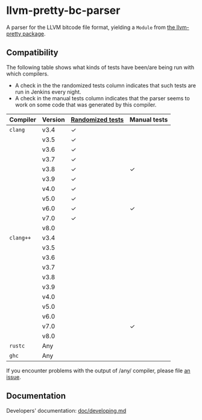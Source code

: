 # llvm-pretty-bc-parser

A parser for the LLVM bitcode file format, yielding a `Module` from
[the llvm-pretty package](http://hackage.haskell.org/package/llvm-pretty).

## Compatibility

The following table shows what kinds of tests have been/are being run with which
compilers.

 - A check in the the randomized tests column indicates that
   such tests are run in Jenkins every night.
 - A check in the manual tests column indicates that the parser seems to work on
   some code that was generated by this compiler.

| Compiler  | Version | [Randomized tests](./fuzzing) | Manual tests |
| --------  | ------- | ----------------------------- | ------------ |
| `clang`   | v3.4    | ✓                             |              |
|           | v3.5    | ✓                             |              |
|           | v3.6    | ✓                             |              |
|           | v3.7    | ✓                             |              |
|           | v3.8    | ✓                             | ✓            |
|           | v3.9    | ✓                             |              |
|           | v4.0    | ✓                             |              |
|           | v5.0    | ✓                             |              |
|           | v6.0    | ✓                             | ✓            |
|           | v7.0    | ✓                             |              |
|           | v8.0    |                               |              |
| `clang++` | v3.4    |                               |              |
|           | v3.5    |                               |              |
|           | v3.6    |                               |              |
|           | v3.7    |                               |              |
|           | v3.8    |                               |              |
|           | v3.9    |                               |              |
|           | v4.0    |                               |              |
|           | v5.0    |                               |              |
|           | v6.0    |                               |              |
|           | v7.0    |                               | ✓            |
|           | v8.0    |                               |              |
| `rustc`   | Any     |                               |              |
| `ghc`     | Any     |                               |              |

If you encounter problems with the output of /any/ compiler, please file
[an issue](https://github.com/GaloisInc/llvm-pretty-bc-parser/issues).

## Documentation

Developers' documentation: [doc/developing.md](./doc/developing.md)
